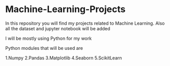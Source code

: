 # Machine-Learning-Projects
In this repository you will find my projects related to Machine Learning.
Also all the dataset and jupyter notebook will be added

I will be mostly using Python for my work

Python modules that will be used are

1.Numpy
2.Pandas
3.Matplotlib
4.Seaborn
5.ScikitLearn
